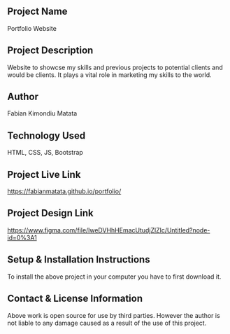 ## Project Name
Portfolio Website

## Project Description
Website to showcse my skills and previous projects to potential clients and would be clients. It plays a vital role in marketing my skills to the world.

## Author
Fabian Kimondiu Matata

## Technology Used
HTML, CSS, JS, Bootstrap

## Project Live Link
https://fabianmatata.github.io/portfolio/
## Project Design Link
https://www.figma.com/file/lweDVHhHEmacUtudjZlZlc/Untitled?node-id=0%3A1

## Setup & Installation Instructions
To install the above project in your computer you have to first download it.

## Contact & License Information
Above work is open source for use by third parties.
However the author is not liable to any damage caused as a result of the use of this project.